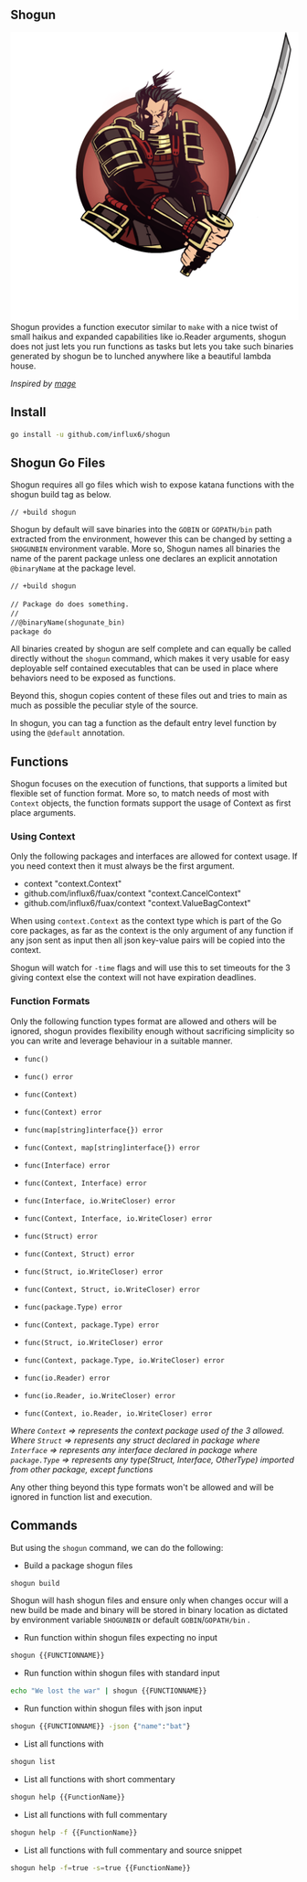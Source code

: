 Shogun
---------

![Shogun](./media/shogun.png)
Shogun provides a function executor similar to `make` with a nice twist of small haikus and expanded capabilities
like io.Reader arguments, shogun does not just lets you run functions as tasks but lets you take such binaries
generated by shogun be to lunched anywhere like a beautiful lambda house.

*Inspired by [mage](https://github.com/magefile/mage)*

## Install

```bash
go install -u github.com/influx6/shogun
```

## Shogun Go Files
Shogun requires all go files which wish to expose katana functions with the shogun build tag as below.

```
// +build shogun
```

Shogun by default will save binaries into the `GOBIN` or `GOPATH/bin` path extracted from the environment, however this can be changed by setting a `SHOGUNBIN` environment
varable. More so, Shogun names all binaries the name of the parent package unless one declares an explicit annotation `@binaryName` at the package level.

```
// +build shogun

// Package do does something.
//
//@binaryName(shogunate_bin)
package do
```

All binaries created by shogun are self complete and can equally be called directly without the `shogun` command, which makes it very usable for easy deployable self contained executables that can be used in place where behaviors need to be exposed as functions.

Beyond this, shogun copies content of these files out and tries to main as much as
possible the peculiar style of the source.

In shogun, you can tag a function as the default entry level function by using the  `@default` annotation.


## Functions

Shogun focuses on the execution of functions, that supports a limited but flexible
set of function format. More so, to match needs of most with `Context` objects, the
function formats support the usage of Context as first place arguments.

### Using Context

Only the following packages and interfaces are allowed for context usage.
If you need context then it must always be the first argument.

- context "context.Context"
- github.com/influx6/fuax/context "context.CancelContext"
- github.com/influx6/fuax/context "context.ValueBagContext"

When using `context.Context` as the context type which is part of the Go core packages, as far as the context is the only argument of any function if any json
sent as input then all json key-value pairs will be copied into the context.

Shogun will watch for `-time` flags and will use this to set timeouts for the 3
giving context else the context will not have expiration deadlines.

### Function Formats

Only the following function types format are allowed and others will be ignored, shogun provides flexibility enough without sacrificing simplicity so you can write and leverage behaviour in a suitable manner.

-	`func()`
- `func() error`

- `func(Context)`
- `func(Context) error`

- `func(map[string]interface{}) error`
- `func(Context, map[string]interface{}) error`

- `func(Interface) error`
- `func(Context, Interface) error`
- `func(Interface, io.WriteCloser) error`
- `func(Context, Interface, io.WriteCloser) error`

- `func(Struct) error`
- `func(Context, Struct) error`
- `func(Struct, io.WriteCloser) error`
- `func(Context, Struct, io.WriteCloser) error`

- `func(package.Type) error`
- `func(Context, package.Type) error`
- `func(Struct, io.WriteCloser) error`
- `func(Context, package.Type, io.WriteCloser) error`

- `func(io.Reader) error`
- `func(io.Reader, io.WriteCloser) error`
- `func(Context, io.Reader, io.WriteCloser) error`

*Where `Context` => represents the context package used of the 3 allowed.*
*Where `Struct`   => represents any struct declared in package*
*where `Interface` => represents any interface declared in package*
*where `package.Type` => represents any type(Struct, Interface, OtherType) imported from other package, except functions*

Any other thing beyond this type formats won't be allowed and will be ignored in
function list and execution.

## Commands

But using the `shogun` command, we can do the following:

- Build a package shogun files

```bash
shogun build
```

Shogun will hash shogun files and ensure only when changes occur will a new build be made and binary will be stored in binary location as dictated by environment variable `SHOGUNBIN` or default `GOBIN`/`GOPATH/bin` .

- Run function within shogun files expecting no input

```bash
shogun {{FUNCTIONNAME}}
```

- Run function within shogun files with standard input

```bash
echo "We lost the war" | shogun {{FUNCTIONNAME}}
```

- Run function within shogun files with json input

```bash
shogun {{FUNCTIONNAME}} -json {"name":"bat"}
```

- List all functions with

```bash
shogun list
```

- List all functions with short commentary

```bash
shogun help {{FunctionName}}
```

- List all functions with full commentary

```bash
shogun help -f {{FunctionName}}
```

- List all functions with full commentary and source snippet

```bash
shogun help -f=true -s=true {{FunctionName}}
```
